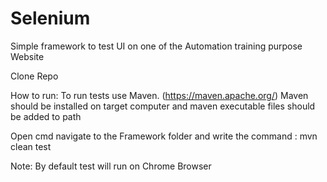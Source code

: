 # Selenium
Simple framework to test UI on one of the Automation training purpose Website

Clone Repo

How to run:
To run tests use Maven. (https://maven.apache.org/) Maven should be installed on target computer and maven executable files should be added to path

Open  cmd navigate to the Framework folder and write the command :
mvn clean test

Note: By default test will run on Chrome Browser

